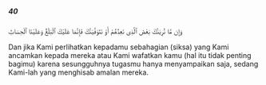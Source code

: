 ##### 40

<span class="ayah">وَإِن مَّا نُرِيَنَّكَ بَعْضَ ٱلَّذِى نَعِدُهُمْ أَوْ نَتَوَفَّيَنَّكَ فَإِنَّمَا عَلَيْكَ ٱلْبَلَٰغُ وَعَلَيْنَا ٱلْحِسَابُ</span>

<span class="ayah_translation">Dan jika Kami perlihatkan kepadamu sebahagian (siksa) yang Kami ancamkan kepada mereka atau Kami wafatkan kamu (hal itu tidak penting bagimu) karena sesungguhnya tugasmu hanya menyampaikan saja, sedang Kami-lah yang menghisab amalan mereka.</span>
